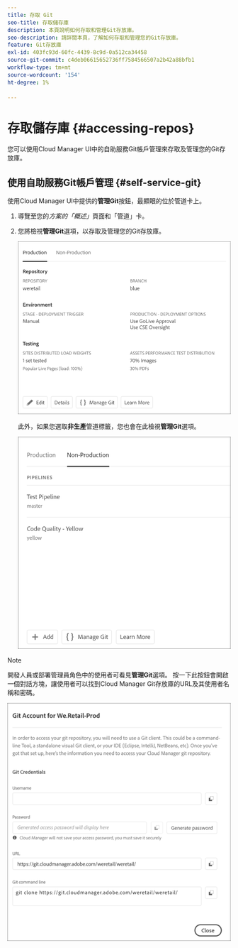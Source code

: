 ```yaml
---
title: 存取 Git
seo-title: 存取儲存庫
description: 本頁說明如何存取和管理Git存放庫。
seo-description: 請詳閱本頁，了解如何存取和管理您的Git存放庫。
feature: Git存放庫
exl-id: 403fc93d-60fc-4439-8c9d-0a512ca34458
source-git-commit: c4deb06615652736ff7584566507a2b42a88bfb1
workflow-type: tm+mt
source-wordcount: '154'
ht-degree: 1%

---
```


# 存取儲存庫 {#accessing-repos}

您可以使用Cloud Manager UI中的自助服務Git帳戶管理來存取及管理您的Git存放庫。

## 使用自助服務Git帳戶管理 {#self-service-git}

使用Cloud Manager UI中提供的&#x200B;**管理Git**&#x200B;按鈕，最顯眼的位於管道卡上。

1. 導覽至您的&#x200B;*方案的「概述」*&#x200B;頁面和「管道」卡。

1. 您將檢視&#x200B;**管理Git**&#x200B;選項，以存取及管理您的Git存放庫。

   ![](assets/manage-git1.png)

   此外，如果您選取&#x200B;**非生產**&#x200B;管道標籤，您也會在此檢視&#x200B;**管理Git**&#x200B;選項。

   ![](assets/manage-git-new2.png)

>[!NOTE]
>
>開發人員或部署管理員角色中的使用者可看見&#x200B;**管理Git**&#x200B;選項。 按一下此按鈕會開啟一個對話方塊，讓使用者可以找到Cloud Manager Git存放庫的URL及其使用者名稱和密碼。

![](assets/manage-git3.png)
